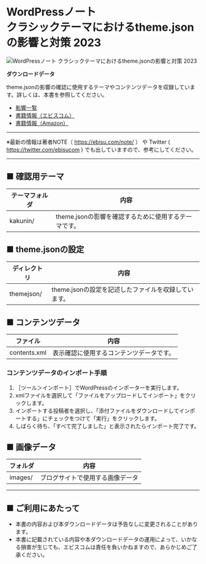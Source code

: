 # WordPressノート <br /> クラシックテーマにおけるtheme.jsonの影響と対策 2023

![WordPressノート クラシックテーマにおけるtheme.jsonの影響と対策 2023](https://repository-images.githubusercontent.com/654049256/36b1c9cf-23e5-438a-9de9-8d848b514213)

**ダウンロードデータ**

theme.jsonの影響の確認に使用するテーマやコンテンツデータを収録しています。詳しくは、本書を参照してください。

* [影響一覧](https://ebisu.com/note/classic-theme-json/#effects)
* [書籍情報（エビスコム）](https://ep.ebisu.com/wordpress-note-themejson-2023/)
* [書籍情報（Amazon）](https://amzn.to/3Nc19lQ)


---

※最新の情報は著者NOTE（ https://ebisu.com/note/ ） や Twitter ( https://twitter.com/ebisucom ) でも出していますので、参考にしてください。

---

## ■ 確認用テーマ

テーマフォルダ  | 内容 
-------------- | -----
kakunin/       | theme.jsonの影響を確認するために使用するテーマです。


## ■ theme.jsonの設定

ディレクトリ    | 内容 
-------------- | -----
themejson/     | theme.jsonの設定を記述したファイルを収録しています。

## ■ コンテンツデータ

ファイル        | 内容 
-------------- | -----
contents.xml   | 表示確認に使用するコンテンツデータです。


### コンテンツデータのインポート手順

1. ［ツール＞インポート］でWordPressのインポーターを実行します。
2. xmlファイルを選択して「ファイルをアップロードしてインポート」をクリックします。
3. インポートする投稿者を選択し、「添付ファイルをダウンロードしてインポートする」にチェックをつけて「実行」をクリックします。
4. しばらく待ち、「すべて完了しました」と表示されたらインポート完了です。


## ■ 画像データ

フォルダ | 内容 
-------- | -----------------------------------
images/  | ブログサイトで使用する画像データ



-----------------------------------------------

## ■ ご利用にあたって

- 本書の内容および本ダウンロードデータは予告なしに変更されることがあります。
- 本書に記載されている内容や本ダウンロードデータの運用によって、いかなる損害が生じても、エビスコムは責任を負いかねますので、あらかじめご了承ください。
